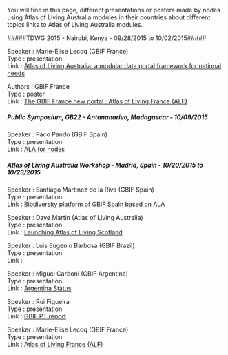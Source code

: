 You will find in this page, different presentations or posters made by nodes using Atlas of Living Australia modules in their countries about different topics links to Atlas of Living Australia modules. 


#####TDWG 2015 - Nairobi, Kenya - 09/28/2015 to 10/02/2015#####

Speaker : Marie-Elise Lecoq (GBIF France) <br />
Type : presentation <br />
Link : [Atlas of Living Australia: a modular data portal framework for national needs](https://drive.google.com/file/d/0B8pUDYEQpQ1kYnB3MDI2dEhNN1U/view?usp=sharing)

Authors : GBIF France <br />
Type : poster <br />
Link : [The GBIF France new portal : Atlas of Living France (ALF)](https://drive.google.com/file/d/0B8pUDYEQpQ1kUEViTW1nV1Y1cVk/view?usp=sharing)

##### Public Symposium, GB22 - Antananarivo, Madagascar - 10/09/2015  #####

Speaker : Paco Pando (GBIF Spain) <br />
Type : presentation <br />
Link : [ALA for nodes](https://drive.google.com/file/d/0BzNtzhUIIHeNX2Z1TUZESV9XMVE/view?usp=sharing)

##### Atlas of Living Australia Workshop - Madrid, Spain - 10/20/2015 to 10/23/2015 #####

Speaker : Santiago Martinez de la Riva (GBIF Spain) <br />
Type : presentation <br />
Link : [Biodiversity platform of GBIF Spain based on ALA](https://drive.google.com/file/d/0B40d0nSKU6fzT0VocmVGUFA1WFk/view?usp=sharing)

Speaker : Dave Martin (Atlas of Living Australia)<br />
Type : presentation <br />
Link : [Launching Atlas of Living Scotland](https://docs.google.com/presentation/d/1l08S0u0nznCdAPeihtYHGE_DX3Ny-wbnKMJqichadSU/edit)

Speaker : Luis Eugenio Barbosa (GBIF Brazil)<br />
Type : presentation <br />
Link :

Speaker : Miguel Carboni (GBIF Argentina) <br />
Type : presentation <br />
Link : [Argentina Status](https://drive.google.com/file/d/0B8pUDYEQpQ1kSkN0dlBIT3BHNWc/view?usp=sharing)

Speaker : Rui Figueira <br />
Type : presentation <br />
Link : [GBIF.PT report](https://drive.google.com/file/d/0BxXroyZNSkrUb1lmNmlvSEZkc0U/view?usp=sharing)

Speaker : Marie-Elise Lecoq (GBIF France) <br />
Type : presentation <br />
Link : [Atlas of Living France (ALF)](https://drive.google.com/file/d/0B8pUDYEQpQ1kQ1c3Rm5xTGIwNGs/view?usp=sharing)